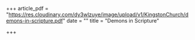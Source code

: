 +++
article_pdf = "https://res.cloudinary.com/dy3wlzuye/image/upload/v1/KingstonChurch/demons-in-scripture.pdf"
date = ""
title = "Demons in Scripture"

+++
